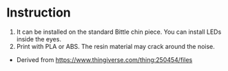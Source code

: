 # Instruction

1. It can be installed on the standard Bittle chin piece. You can install LEDs inside the eyes. 
2. Print with PLA or ABS. The resin material may crack around the noise. 

* Derived from https://www.thingiverse.com/thing:250454/files
